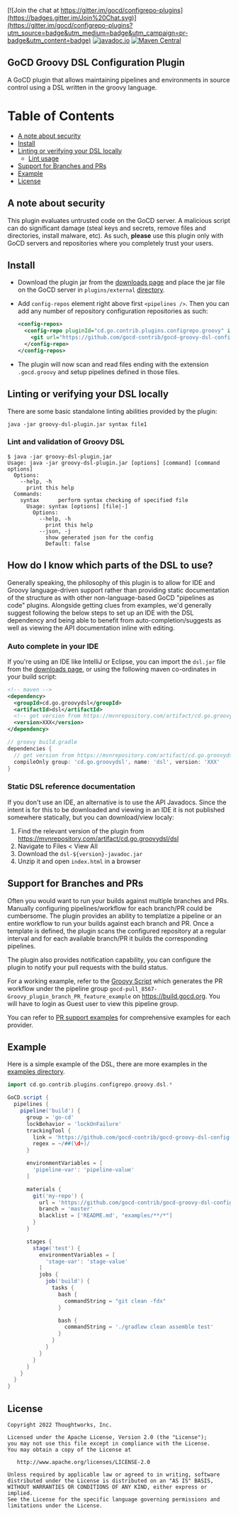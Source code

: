 [![Join the chat at https://gitter.im/gocd/configrepo-plugins](https://badges.gitter.im/Join%20Chat.svg)](https://gitter.im/gocd/configrepo-plugins?utm_source=badge&utm_medium=badge&utm_campaign=pr-badge&utm_content=badge) [![javadoc.io](https://javadoc.io/badge2/cd.go.groovydsl/dsl/javadoc.io.svg)](https://javadoc.io/doc/cd.go.groovydsl/dsl) [![Maven Central](https://img.shields.io/maven-central/v/cd.go.groovydsl/dsl.svg?label=Maven%20Central)](https://search.maven.org/search?q=g:%22cd.go.groovydsl%22%20AND%20a:%22dsl%22)

## GoCD Groovy DSL Configuration Plugin

A GoCD plugin that allows maintaining pipelines and environments in source control using a DSL written in the groovy language.

Table of Contents
=================

* [A note about security](#a-note-about-security)
* [Install](#install)
* [Linting or verifying your DSL locally](#linting-or-verifying-your-dsl-locally)
   * [Lint usage](#lint-usage)
* [Support for Branches and PRs](#support-for-branches-and-prs)
* [Example](#example)
* [License](#license)
      
## A note about security

This plugin evaluates untrusted code on the GoCD server. A malicious script can do significant damage (steal keys and secrets, remove files and directories, install malware, etc). As such, **please** use this plugin only with GoCD servers and repositories where you completely trust your users.

## Install

- Download the plugin jar from the [downloads page](https://github.com/gocd-contrib/gocd-groovy-dsl-config-plugin/releases) and place the jar file on the GoCD server in `plugins/external` [directory](https://docs.gocd.org/current/extension_points/plugin_user_guide.html).

- Add `config-repos` element right above first `<pipelines />`. Then you can add any number of repository configuration repositories as such:

    ```xml
    <config-repos>
      <config-repo pluginId="cd.go.contrib.plugins.configrepo.groovy" id="my-project">
        <git url="https://github.com/gocd-contrib/gocd-groovy-dsl-config-plugin.git" />
      </config-repo>
    </config-repos>
    ```

- The plugin will now scan and read files ending with the extension `.gocd.groovy` and setup pipelines defined in those files.

## Linting or verifying your DSL locally

There are some basic standalone linting abilities provided by the plugin:

```shell
java -jar groovy-dsl-plugin.jar syntax file1
```

### Lint and validation of Groovy DSL

```shell
$ java -jar groovy-dsl-plugin.jar
Usage: java -jar groovy-dsl-plugin.jar [options] [command] [command options]
  Options:
    --help, -h
      print this help
  Commands:
    syntax      perform syntax checking of specified file
      Usage: syntax [options] [file|-]
        Options:
          --help, -h
            print this help
          --json, -j
            show generated json for the config
            Default: false
```

## How do I know which parts of the DSL to use?

Generally speaking, the philosophy of this plugin is to allow for IDE and Groovy language-driven support rather than providing static documentation of the structure as with other non-language-based GoCD "pipelines as code" plugins. Alongside getting clues from examples, we'd generally suggest following the below steps to set up an IDE with the DSL dependency and being able to benefit from auto-completion/suggests as well as viewing the API documentation inline with editing.

### Auto complete in your IDE

If you're using an IDE like IntelliJ or Eclipse, you can import the `dsl.jar` file from the [downloads page](https://github.com/gocd-contrib/gocd-groovy-dsl-config-plugin/releases), or using the following maven co-ordinates in your build script:

```xml
<!-- maven -->
<dependency>
  <groupId>cd.go.groovydsl</groupId>
  <artifactId>dsl</artifactId>
  <!-- get version from https://mvnrepository.com/artifact/cd.go.groovydsl/dsl -->
  <version>XXX</version>
</dependency>
```

```groovy
// groovy build.gradle
dependencies {
  // get version from https://mvnrepository.com/artifact/cd.go.groovydsl/dsl
  compileOnly group: 'cd.go.groovydsl', name: 'dsl', version: 'XXX'
}
```

### Static DSL reference documentation

If you don't use an IDE, an alternative is to use the API Javadocs. Since the intent is for this to be downloaded and viewing in an IDE it is not published somewhere statically, but you can download/view localy:
1. Find the relevant version of the plugin from https://mvnrepository.com/artifact/cd.go.groovydsl/dsl
2. Navigate to Files < View All
3. Download the `dsl-${version}-javadoc.jar`
4. Unzip it and open `index.html` in a browser

## Support for Branches and PRs

Often you would want to run your builds against multiple branches and PRs. Manually configuring pipelines/workflow for each branch/PR could be cumbersome.
The plugin provides an ability to templatize a pipeline or an entire workflow to run your builds against each branch and PR. Once a template is defined,
the plugin scans the configured repository at a regular interval and for each available branch/PR it builds the corresponding pipelines.

The plugin also provides notification capability, you can configure the plugin to notify your pull requests with the build status.

For a working example, refer to the [Groovy Script](https://github.com/gocd/pr-pipelines-workflow/blob/master/.gocd/build.gocd.groovy) which generates the PR workflow
under the pipeline group `gocd-pull_8567-Groovy_plugin_branch_PR_feature_example` on https://build.gocd.org. You will have to login as Guest user to view this pipeline group.

You can refer to [PR support examples](example/src/main/groovy/pull_request_support) for comprehensive examples for each provider.

## Example

Here is a simple example of the DSL, there are more examples in the [examples directory](example/src/main/groovy).

```groovy
import cd.go.contrib.plugins.configrepo.groovy.dsl.*

GoCD.script {
  pipelines {
    pipeline('build') {
      group = 'go-cd'
      lockBehavior = 'lockOnFailure'
      trackingTool {
        link = 'https://github.com/gocd-contrib/gocd-groovy-dsl-config-plugin/issues/${ID}'
        regex = ~/##(\d+)/
      }

      environmentVariables = [
        'pipeline-var': 'pipeline-value'
      ]

      materials {
        git('my-repo') {
          url = 'https://github.com/gocd-contrib/gocd-groovy-dsl-config-plugin'
          branch = 'master'
          blacklist = ['README.md', "examples/**/*"]
        }
      }

      stages {
        stage('test') {
          environmentVariables = [
            'stage-var': 'stage-value'
          ]
          jobs {
            job('build') {
              tasks {
                bash {
                  commandString = "git clean -fdx"
                }

                bash {
                  commandString = './gradlew clean assemble test'
                }
              }
            }
          }
        }
      }
    }
  }
}
```

## License

```plain
Copyright 2022 Thoughtworks, Inc.

Licensed under the Apache License, Version 2.0 (the "License");
you may not use this file except in compliance with the License.
You may obtain a copy of the License at

   http://www.apache.org/licenses/LICENSE-2.0

Unless required by applicable law or agreed to in writing, software
distributed under the License is distributed on an "AS IS" BASIS,
WITHOUT WARRANTIES OR CONDITIONS OF ANY KIND, either express or implied.
See the License for the specific language governing permissions and
limitations under the License.
```
